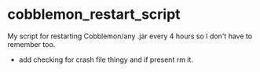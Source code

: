 # cobblemon_restart_script
My script for restarting Cobblemon/any .jar every 4 hours so I don't have to remember too.

- add checking for crash file thingy and if present rm it.

